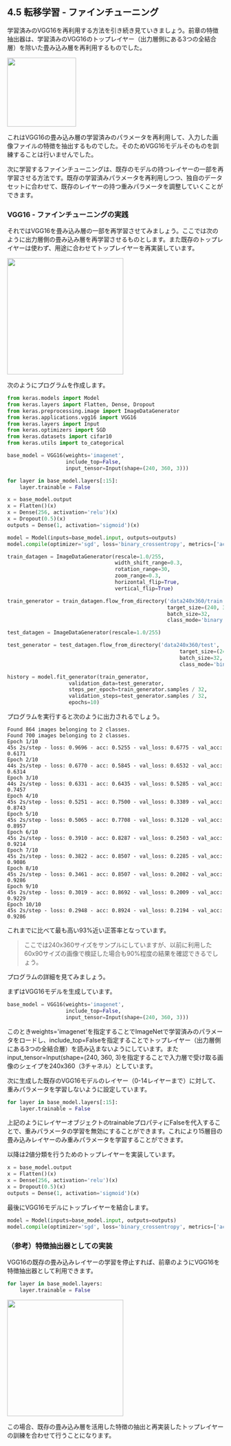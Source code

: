 ## 4.5 転移学習 - ファインチューニング

学習済みのVGG16を再利用する方法を引き続き見ていきましょう。前章の特徴抽出器は、学習済みのVGG16のトップレイヤー（出力層側にある3つの全結合層）を除いた畳み込み層を再利用するものでした。

<img src="img/15_extract_feature2.png" width="160px">

これはVGG16の畳み込み層の学習済みのパラメータを再利用して、入力した画像ファイルの特徴を抽出するものでした。そのためVGG16モデルそのものを訓練することは行いませんでした。

次に学習するファインチューニングは、既存のモデルの持つレイヤーの一部を再学習させる方法です。既存の学習済みパラメータを再利用しつつ、独自のデータセットに合わせて、既存のレイヤーの持つ重みパラメータを調整していくことができます。

<div style="page-break-before:always"></div>

### VGG16 - ファインチューニングの実践

それではVGG16を畳み込み層の一部を再学習させてみましょう。ここでは次のように出力層側の畳み込み層を再学習させるものとします。また既存のトップレイヤーは使わず、用途に合わせてトップレイヤーを再実装しています。

<img src="img/16_fine_tuning.png" width="270px">

次のようにプログラムを作成します。

<div style="page-break-before:always"></div>

```python
from keras.models import Model
from keras.layers import Flatten, Dense, Dropout
from keras.preprocessing.image import ImageDataGenerator
from keras.applications.vgg16 import VGG16
from keras.layers import Input
from keras.optimizers import SGD
from keras.datasets import cifar10
from keras.utils import to_categorical

base_model = VGG16(weights='imagenet',
                   include_top=False,
                   input_tensor=Input(shape=(240, 360, 3)))

for layer in base_model.layers[:15]:
    layer.trainable = False

x = base_model.output
x = Flatten()(x)
x = Dense(256, activation='relu')(x)
x = Dropout(0.5)(x)
outputs = Dense(1, activation='sigmoid')(x)

model = Model(inputs=base_model.input, outputs=outputs)
model.compile(optimizer='sgd', loss='binary_crossentropy', metrics=['acc'])

train_datagen = ImageDataGenerator(rescale=1.0/255,
                                   width_shift_range=0.3,
                                   rotation_range=30,
                                   zoom_range=0.3,
                                   horizontal_flip=True,
                                   vertical_flip=True)

train_generator = train_datagen.flow_from_directory('data240x360/train',
                                                    target_size=(240, 360),
                                                    batch_size=32,
                                                    class_mode='binary')

test_datagen = ImageDataGenerator(rescale=1.0/255)

test_generator = test_datagen.flow_from_directory('data240x360/test',
                                                        target_size=(240, 360),
                                                        batch_size=32,
                                                        class_mode='binary')

history = model.fit_generator(train_generator,
                    validation_data=test_generator,
                    steps_per_epoch=train_generator.samples / 32,
                    validation_steps=test_generator.samples / 32,
                    epochs=10)
```

プログラムを実行すると次のように出力されるでしょう。

```
Found 864 images belonging to 2 classes.
Found 700 images belonging to 2 classes.
Epoch 1/10
45s 2s/step - loss: 0.9696 - acc: 0.5255 - val_loss: 0.6775 - val_acc: 0.6171
Epoch 2/10
44s 2s/step - loss: 0.6770 - acc: 0.5845 - val_loss: 0.6532 - val_acc: 0.6314
Epoch 3/10
44s 2s/step - loss: 0.6331 - acc: 0.6435 - val_loss: 0.5285 - val_acc: 0.7457
Epoch 4/10
45s 2s/step - loss: 0.5251 - acc: 0.7500 - val_loss: 0.3389 - val_acc: 0.8743
Epoch 5/10
45s 2s/step - loss: 0.5065 - acc: 0.7708 - val_loss: 0.3120 - val_acc: 0.8957
Epoch 6/10
45s 2s/step - loss: 0.3910 - acc: 0.8287 - val_loss: 0.2503 - val_acc: 0.9214
Epoch 7/10
45s 2s/step - loss: 0.3822 - acc: 0.8507 - val_loss: 0.2285 - val_acc: 0.9086
Epoch 8/10
45s 2s/step - loss: 0.3461 - acc: 0.8507 - val_loss: 0.2082 - val_acc: 0.9286
Epoch 9/10
45s 2s/step - loss: 0.3019 - acc: 0.8692 - val_loss: 0.2009 - val_acc: 0.9229
Epoch 10/10
45s 2s/step - loss: 0.2948 - acc: 0.8924 - val_loss: 0.2194 - val_acc: 0.9286
```

これまでに比べて最も高い93%近い正答率となっています。

> ここでは240x360サイズをサンプルにしていますが、以前に利用した60x90サイズの画像で検証した場合も90%程度の結果を確認できるでしょう。

<div style="page-break-before:always"></div>

プログラムの詳細を見てみましょう。

まずはVGG16モデルを生成しています。

```python
base_model = VGG16(weights='imagenet',
                   include_top=False,
                   input_tensor=Input(shape=(240, 360, 3)))
```

このときweights='imagenet'を指定することでImageNetで学習済みのパラメータをロードし、include_top=Falseを指定することでトップレイヤー（出力層側にある3つの全結合層）を読み込まないようにしています。またinput_tensor=Input(shape=(240, 360, 3)を指定することで入力層で受け取る画像のシェイプを240x360（3チャネル）としています。

次に生成した既存のVGG16モデルのレイヤー（0-14レイヤーまで）に対して、重みパラメータを学習しないように設定しています。

```python
for layer in base_model.layers[:15]:
    layer.trainable = False
```

上記のようにレイヤーオブジェクトのtrainableプロパティにFalseを代入することで、重みパラメータの学習を無効にすることができます。これにより15層目の畳み込みレイヤーのみ重みパラメータを学習することができます。

以降は2値分類を行うためのトップレイヤーを実装しています。

```python
x = base_model.output
x = Flatten()(x)
x = Dense(256, activation='relu')(x)
x = Dropout(0.5)(x)
outputs = Dense(1, activation='sigmoid')(x)
```

最後にVGG16モデルにトップレイヤーを結合します。

```python
model = Model(inputs=base_model.input, outputs=outputs)
model.compile(optimizer='sgd', loss='binary_crossentropy', metrics=['acc'])
```
<div style="page-break-before:always"></div>

### （参考）特徴抽出器としての実装

VGG16の既存の畳み込みレイヤーの学習を停止すれば、前章のようにVGG16を特徴抽出器として利用できます。

```python
for layer in base_model.layers:
    layer.trainable = False
```

<img src="img/16_extract_feature.png" width="270px">

この場合、既存の畳み込み層を活用した特徴の抽出と再実装したトップレイヤーの訓練を合わせて行うことになります。
